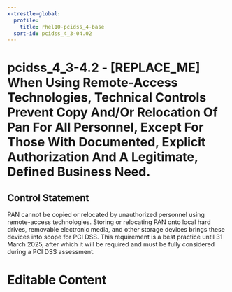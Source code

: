 ```yaml
---
x-trestle-global:
  profile:
    title: rhel10-pcidss_4-base
  sort-id: pcidss_4_3-04.02
---
```


# pcidss_4_3-4.2 - \[REPLACE_ME\] When Using Remote-Access Technologies, Technical Controls Prevent Copy And/Or Relocation Of Pan For All Personnel, Except For Those With Documented, Explicit Authorization And A Legitimate, Defined Business Need.

## Control Statement

PAN cannot be copied or relocated by unauthorized personnel using remote-access
technologies. Storing or relocating PAN onto local hard drives, removable electronic
media, and other storage devices brings these devices into scope for PCI DSS.
This requirement is a best practice until 31 March 2025, after which it will be required
and must be fully considered during a PCI DSS assessment.

# Editable Content

<!-- Make additions and edits below -->
<!-- The above represents the contents of the control as received by the profile, prior to additions. -->
<!-- If the profile makes additions to the control, they will appear below. -->
<!-- The above markdown may not be edited but you may edit the content below, and/or introduce new additions to be made by the profile. -->
<!-- If there is a yaml header at the top, parameter values may be edited. Use --set-parameters to incorporate the changes during assembly. -->
<!-- The content here will then replace what is in the profile for this control, after running profile-assemble. -->
<!-- The current profile has no added parts for this control, but you may add new ones here. -->
<!-- Each addition must have a heading either of the form ## Control my_addition_name -->
<!-- or ## Part a. (where the a. refers to one of the control statement labels.) -->
<!-- "## Control" parts are new parts added after the statement part. -->
<!-- "## Part" parts are new parts added into the top-level statement part with that label. -->
<!-- Subparts may be added with nested hash levels of the form ### My Subpart Name -->
<!-- underneath the parent ## Control or ## Part being added -->
<!-- See https://oscal-compass.github.io/compliance-trestle/tutorials/ssp_profile_catalog_authoring/ssp_profile_catalog_authoring for guidance. -->
